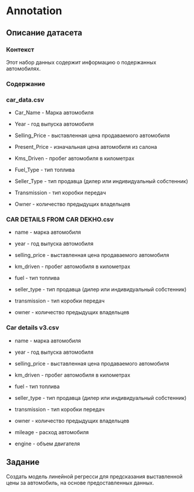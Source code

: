 # Annotation

## Описание датасета

### Контекст

Этот набор данных содержит информацию о подержанных автомобилях.

### Содержание

### car_data.csv

- Car_Name - Марка автомобиля

- Year - год выпуска автомобиля

- Selling_Price - выставленная цена продаваемого автомобиля

- Present_Price - изначальная цена автомобиля из салона

- Kms_Driven - пробег автомобиля в километрах

- Fuel_Type - тип топлива

- Seller_Type - тип продавца (дилер или индивидуальный собстенник)

- Transmission - тип коробки передач

- Owner - количество предыдущих владельцев

### CAR DETAILS FROM CAR DEKHO.csv

- name - марка автомобиля

- year - год выпуска автомобиля

- selling_price - выставленная цена продаваемого автомобиля

- km_driven - пробег автомобиля в километрах

- fuel - тип топлива

- seller_type - тип продавца (дилер или индивидуальный собстенник)

- transmission - тип коробки передач

- owner - количество предыдущих владельцев

### Car details v3.csv

- name - марка автомобиля

- year - год выпуска автомобиля

- selling_price - выставленная цена продаваемого автомобиля

- km_driven - пробег автомобиля в километрах

- fuel - тип топлива

- seller_type - тип продавца (дилер или индивидуальный собстенник)

- transmission - тип коробки передач

- owner - количество предыдущих владельцев

- mileage - расход автомобиля

- engine - объем двигателя

## Задание

Создать модель линейной регресси для предсказания выставленной цены за автомобиль, 
на основе предоставленных данных.
